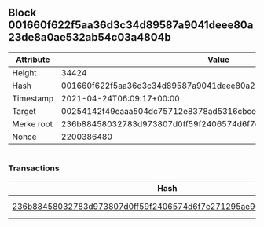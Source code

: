 ## Block 001660f622f5aa36d3c34d89587a9041deee80a23de8a0ae532ab54c03a4804b

Attribute | Value
--- | ---
Height | 34424
Hash | 001660f622f5aa36d3c34d89587a9041deee80a23de8a0ae532ab54c03a4804b
Timestamp | 2021-04-24T06:09:17+00:00
Target | 00254142f49eaaa504dc75712e8378ad5316cbcead634704b3734b6271167cc4
Merke root | 236b88458032783d973807d0ff59f2406574d6f7e271295ae906386d7fac3179
Nonce | 2200386480

```

```

### Transactions

Hash | Amount
--- | ---
[236b88458032783d973807d0ff59f2406574d6f7e271295ae906386d7fac3179](236b88458032783d973807d0ff59f2406574d6f7e271295ae906386d7fac3179.md) | 10.00000000 SKEPTI 
